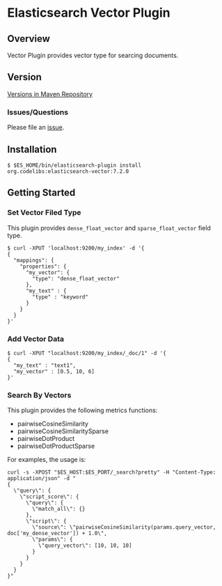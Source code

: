 Elasticsearch Vector Plugin
=======================

## Overview

Vector Plugin provides vector type for searcing documents.

## Version

[Versions in Maven Repository](http://central.maven.org/maven2/org/codelibs/elasticsearch-vector/)

### Issues/Questions

Please file an [issue](https://github.com/codelibs/elasticsearch-vector/issues "issue").

## Installation

    $ $ES_HOME/bin/elasticsearch-plugin install org.codelibs:elasticsearch-vector:7.2.0

## Getting Started

### Set Vector Filed Type

This plugin provides `dense_float_vector` and `sparse_float_vector` field type.

    $ curl -XPUT 'localhost:9200/my_index' -d '{
    {
      "mappings": {
        "properties": {
          "my_vector": {
            "type": "dense_float_vector"
          },
          "my_text" : {
            "type" : "keyword"
          }
        }
      }
    }'

### Add Vector Data

    $ curl -XPUT "localhost:9200/my_index/_doc/1" -d '{
    {
      "my_text" : "text1",
      "my_vector" : [0.5, 10, 6]
    }'

### Search By Vectors

This plugin provides the following metrics functions:

- pairwiseCosineSimilarity
- pairwiseCosineSimilaritySparse
- pairwiseDotProduct
- pairwiseDotProductSparse

For examples, the usage is:

```
curl -s -XPOST "$ES_HOST:$ES_PORT/_search?pretty" -H "Content-Type: application/json" -d "
{
  \"query\": {
    \"script_score\": {
      \"query\": {
        \"match_all\": {}
      },
      \"script\": {
        \"source\": \"pairwiseCosineSimilarity(params.query_vector, doc['my_dense_vector']) + 1.0\",
        \"params\": {
          \"query_vector\": [10, 10, 10]
        }
      }
    }
  }
}"
```
